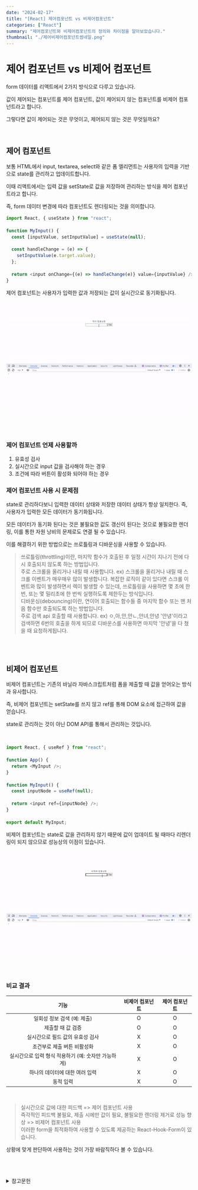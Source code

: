 ```yaml
---
date: "2024-02-17"
title: "[React] 제어컴포넌트 vs 비제어컴포넌트"
categories: ["React"]
summary: "제어컴포넌트와 비제어컴포넌트의 정의와 차이점을 알아보았습니다."
thumbnail: "./제어비제어컴포넌트썸네일.png"
---
```


# 제어 컴포넌트 vs 비제어 컴포넌트

form 데이터를 리액트에서 2가지 방식으로 다루고 있습니다.

값이 제어되는 컴포넌트를 제어 컴포넌트, 값이 제어되지 않는 컴포넌트를 비제어 컴포넌트라고 합니다.

그렇다면 값이 제어되는 것은 무엇이고, 제어되지 않는 것은 무엇일까요?

<br>

## 제어 컴포넌트

보통 HTML에서 input, textarea, select와 같은 폼 엘리먼트는 사용자의 입력을 기반으로 state를 관리하고 업데이트합니다.

이때 리액트에서는 입력 값을 setState로 값을 저장하여 관리하는 방식을 제어 컴포넌트라고 합니다.

즉, form 데이터 변경에 따라 컴포넌트도 렌더링되는 것을 의미합니다.

```js
import React, { useState } from "react";

function MyInput() {
  const [inputValue, setInputValue] = useState(null);

  const handleChange = (e) => {
    setInputValue(e.target.value);
  };

  return <input onChange={(e) => handleChange(e)} value={inputValue} />;
}
```

제어 컴포넌트는 사용자가 입력한 값과 저장되는 값이 실시간으로 동기화됩니다.

![제어컴포넌트움짤](제어컴포넌트움짤.gif)

<br>
<br>

### 제어 컴포넌트 언제 사용할까

1. 유효성 검사
2. 실시간으로 input 값을 검사해야 하는 경우
3. 조건에 따라 버튼이 활성화 되어야 하는 경우

### 제어 컴포넌트 사용 시 문제점

state로 관리하다보니 입력한 데이터 상태와 저장한 데이터 상태가 항상 일치한다. 즉, 사용자가 입력한 모든 데이터가 동기화됩니다.

모든 데이터가 동기화 된다는 것은 불필요한 값도 갱신이 된다는 것으로 불필요한 렌더링, 이를 통한 자원 낭비의 문제로도 연결 될 수 있습니다.

이를 해결하기 위한 방법으로는 쓰로틀링과 디바운싱을 사용할 수 있습니다.

> 쓰로틀링(throttling)이란, 마지막 함수가 호출된 후 일정 시간이 지나기 전에 다시 호출되지 않도록 하는 방법입니다. <br> 주로 스크롤을 올리거나 내릴 때 사용합니다. ex) 스크롤을 올리거나 내릴 때 스크롤 이벤트가 매우매우 많이 발생합니다. 복잡한 로직이 같이 있다면 스크롤 이벤트와 많이 발생하면서 렉이 발생할 수 있는데, 쓰로틀링을 사용하면 몇 초에 한 번, 또는 몇 밀리초에 한 번씩 실행하도록 제한두는 방식입니다. <br> 디바운싱(debouncing)이란, 연이어 호출되는 함수들 중 마지막 함수 또는 맨 처음 함수만 호출되도록 하는 방법입니다. <br> 주로 검색 api 호출할 때 사용합니다. ex) ㅇ,아,안,안ㄴ,안녀,안녕 '안녕'이라고 검색하면 6번의 호출을 하게 되므로 디바운스를 사용하면 마지막 '안녕'을 다 쳤을 때 요청하게됩니다.

<br>
<br>

## 비제어 컴포넌트

비제어 컴포넌트는 기존의 바닐라 자바스크립트처럼 폼을 제출할 때 값을 얻어오는 방식과 유사합니다.

즉, 비제어 컴포넌트는 setState를 쓰지 않고 ref를 통해 DOM 요소에 접근하여 값을 얻습니다.

state로 관리하는 것이 아닌 DOM API를 통해서 관리하는 것입니다.

<br>

```js
import React, { useRef } from "react";

function App() {
  return <MyInput />;
}

function MyInput() {
  const inputNode = useRef(null);

  return <input ref={inputNode} />;
}

export default MyInput;
```

비제어 컴포넌트는 state로 값을 관리하지 않기 때문에 값이 업데이트 될 때마다 리렌더링이 되지 않으므로 성능상의 이점이 있습니다.

![비제어컴포넌트움짤](비제어컴포넌트움짤.gif)

<br>
<br>

### 비교 결과

| 기능                                                                 | 비제어 컴포넌트    | 제어 컴포넌트      |
| -------------------------------------------------------------------- | ------------------ | ------------------ |
| <center>일회성 정보 검색 (예: 제출)</center>                         | <center>O</center> | <center>O</center> |
| <center>제출할 때 값 검증</center>                                   | <center>O</center> | <center>O</center> |
| <center>실시간으로 필드 값의 유효성 검사</center>                    | <center>X</center> | <center>O</center> |
| <center>조건부로 제출 버튼 비활성화</center>                         | <center>X</center> | <center>O</center> |
| <center>실시간으로 입력 형식 적용하기 (예: 숫자만 가능하게)</center> | <center>X</center> | <center>O</center> |
| <center>하나의 데이터에 대한 여러 입력</center>                      | <center>X</center> | <center>O</center> |
| <center>동적 입력</center>                                           | <center>X</center> | <center>O</center> |

<BR>

> 실시간으로 값에 대한 피드백 => 제어 컴포넌트 사용 <BR> 즉각적인 피드백 불필요, 제출 시에만 값이 필요, 불필요한 렌더링 제거로 성능 향상 => 비제어 컴포넌트 사용 <BR> 이러한 form을 최적화하여 사용할 수 있도록 제공하는 React-Hook-Form이 있습니다.

상황에 맞게 판단하여 사용하는 것이 가장 바람직하다 볼 수 있습니다.

<BR>
<BR>
<BR>

<details>

<summary>참고문헌</summary>

<div markdown="1">

https://react.dev/learn/sharing-state-between-components#controlled-and-uncontrolled-components

</div>

</details>

